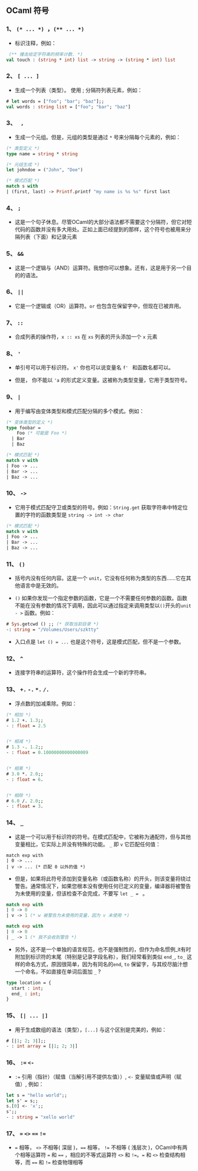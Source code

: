 
## OCaml 符号

### 1、 ```(* ... *) ```，```(** ... *) ```

- 标识注释，例如：
 
```ocaml
 (** 撞击给定字符串的频率计数. *)
val touch : (string * int) list -> string -> (string * int) list
```

### 2、 ```[ ... ] ```

- 生成一个列表（类型）。 使用 ; 分隔符列表元素，例如：

```ocaml
# let words = ["foo"; "bar"; "baz"];;
val words : string list = ["foo"; "bar"; "baz"]
```

### 3、 ``` ,```

- 生成一个元组。但是，元组的类型是通过 ``` * ``` 号来分隔每个元素的，例如：

```ocaml
(* 类型定义 *)
type name = string * string

(* 元组生成 *)
let johndoe = ("John", "Doe")

(* 模式匹配 *)
match s with
| (first, last) -> Printf.printf "my name is %s %s" first last
```

### 4、 ```;```

- 这是一个句子休息。尽管OCaml的大部分语法都不需要这个分隔符，但它对短代码的函数并没有多大用处。正如上面已经提到的那样，这个符号也被用来分隔列表（下面）和记录元素

### 5、 ```&&```

- 这是一个逻辑与（AND）运算符。我想你可以想象。还有，这是用于另一个目的的语法。

### 6、 ```||```

- 它是一个逻辑或（OR）运算符。```or``` 也包含在保留字中，但现在已被弃用。

### 7、 ``` :: ```

- 合成列表的操作符，``` x :: xs ``` 在 ``` xs ``` 列表的开头添加一个 ``` x ``` 元素

### 8、 ``` ' ```

- 单引号可以用于标识符。 ``` x' ``` 你也可以说变量名 ```f' ``` 和函数名都可以。

- 但是， 你不能以 ```'a``` 的形式定义变量。这被称为类型变量，它用于类型符号。

### 9、 ``` | ```

- 用于编写由变体类型和模式匹配分隔的多个模式。例如：

```ocaml
(* 变体类型的定义 *) 
type foobar = 
    Foo (* 可能是 Foo *) 
  | Bar 
  | Baz 

(* 模式匹配 *) 
match v with 
| Foo -> ... 
| Bar -> ... 
| Baz -> ...
```

### 10、 ``` -> ```

- 它用于模式匹配守卫或类型的符号。例如：``` String.get ``` 获取字符串中特定位置的字符的函数类型是 ``` string -> int -> char ```

```ocaml
(* 模式匹配 *) 
match v with 
| Foo -> ... 
| Bar -> ... 
| Baz -> ...
```

### 11、 ``` () ```

- 括号内没有任何内容。这是一个 ``` unit ```，它没有任何称为类型的东西......它在其他语言中是无效的。

- ```()``` 如果你发现一个指定参数的函数，它是一个不需要任何参数的函数。函数不能在没有参数的情况下调用，因此可以通过指定来调用类型以```()```开头的``` unit - > ``` 函数。例如：

```ocaml
# Sys.getcwd () ;; (* 获取当前目录 *) 
-: string = "/Volumes/Users/szktty"
```

- 入口点是 ```let () = ...``` 也是这个符号，这是模式匹配，但不是一个参数。

### 12、 ``` ^ ```

- 连接字符串的运算符，这个操作符会生成一个新的字符串。

### 13、 ``` +. ``` ```-.``` ```*.``` ```/. ```

- 浮点数的加减乘除。例如：

```ocaml
(* 相加 *)
# 1.2 +. 1.3;;
- : float = 2.5


(* 相减 *)
# 1.3 -. 1.2;;
- : float = 0.10000000000000009


(* 相乘 *)
# 3.0 *. 2.0;;
- : float = 6.


(* 相除 *)
# 6.0 /. 2.0;;
- : float = 3.

```

### 14、 ``` _ ```

- 这是一个可以用于标识符的符号。在模式匹配中，它被称为通配符，但与其他变量相比，它实际上并没有特殊的功能。 ``` _ ``` 即 ``` v ``` 它匹配任何值：

```ocmal
match exp with 
| 0 -> ... 
| v -> ... (* 匹配 0 以外的值 *)
```

- 但是，如果将此符号添加到变量名称（或函数名称）的开头，则该变量将绕过警告。通常情况下，如果您根本没有使用任何已定义的变量，编译器将被警告为未使用的变量，但该检查不会完成，不要写 ```let _ = ``` 。

```ocaml
match exp with 
| 0 -> 0 
| v -> 1 (* w 被警告为未使用的变量，因为 v 未使用 *) 

match exp with 
| 0 -> 0 
| _ -> 1 (* 我不会收到警告 *)
```

- 另外，这不是一个单独的语言规范，也不是强制性的，但作为命名惯例_it有时附加到标识符的末尾（特别是记录字段名称），我们经常看到类似 ``` end_ ```, ``` to_ ``` 这样的命名方式，原因很简单，因为有同名的```end```, ```to``` 保留字，与其绞尽脑汁想一个命名，不如直接在单词后面加 ``` _ ``` ?

```ocaml
type location = {
  start : int;
  end_ : int;
}
```

### 15、 ``` [| ... |] ```

- 用于生成数组的语法（类型），``` [...] ``` 与这个区别是完美的，例如：

```ocaml
# [|1; 2; 3|];;
- : int array = [|1; 2; 3|]
```

### 16、 ``` := ``` ``` <- ```

- ``` := ``` 引用（指针）（赋值（当解引用不提供左值））, ``` <- ``` 变量赋值或声明（赋值）, 例如：

```ocaml
let s = "hello world";;
let s' = s;;
s.[0] <- 'x';;
s';;
- : string = "xello world"

```

### 17、 ```=``` ```<>``` ```==``` ```!=```

- ``` = ``` 相等， ``` <> ``` 不相等( 深层 )，``` == ``` 相等， ``` != ``` 不相等 ( 浅层次 )，OCaml中有两个相等运算符 ```=``` 和 ```==``` ，相应的不等式运算符 ```<>``` 和 ```!=```。```=``` 和 ```<>``` 检查结构相等，而 ```==``` 和 ```!=``` 检查物理相等
